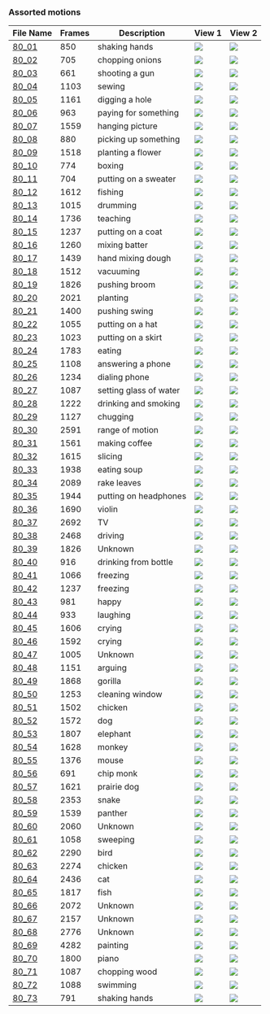 ### Assorted motions
|File Name|Frames|Description|View 1|View 2|
|-|-|-|-|-|
|[80_01](https://github.com/Shriinivas/cmubvh/raw/main/Sequence-076-080/80/Data/80_01.zip)|850|shaking hands|<img src="https://github.com/Shriinivas/cmubvhgifs/blob/main/Sequence-076-080/80/80_01_0.gif"/>|<img src="https://github.com/Shriinivas/cmubvhgifs/blob/main/Sequence-076-080/80/80_01_1.gif"/>|
|[80_02](https://github.com/Shriinivas/cmubvh/raw/main/Sequence-076-080/80/Data/80_02.zip)|705|chopping onions|<img src="https://github.com/Shriinivas/cmubvhgifs/blob/main/Sequence-076-080/80/80_02_0.gif"/>|<img src="https://github.com/Shriinivas/cmubvhgifs/blob/main/Sequence-076-080/80/80_02_1.gif"/>|
|[80_03](https://github.com/Shriinivas/cmubvh/raw/main/Sequence-076-080/80/Data/80_03.zip)|661|shooting a gun|<img src="https://github.com/Shriinivas/cmubvhgifs/blob/main/Sequence-076-080/80/80_03_0.gif"/>|<img src="https://github.com/Shriinivas/cmubvhgifs/blob/main/Sequence-076-080/80/80_03_1.gif"/>|
|[80_04](https://github.com/Shriinivas/cmubvh/raw/main/Sequence-076-080/80/Data/80_04.zip)|1103|sewing|<img src="https://github.com/Shriinivas/cmubvhgifs/blob/main/Sequence-076-080/80/80_04_0.gif"/>|<img src="https://github.com/Shriinivas/cmubvhgifs/blob/main/Sequence-076-080/80/80_04_1.gif"/>|
|[80_05](https://github.com/Shriinivas/cmubvh/raw/main/Sequence-076-080/80/Data/80_05.zip)|1161|digging a hole|<img src="https://github.com/Shriinivas/cmubvhgifs/blob/main/Sequence-076-080/80/80_05_0.gif"/>|<img src="https://github.com/Shriinivas/cmubvhgifs/blob/main/Sequence-076-080/80/80_05_1.gif"/>|
|[80_06](https://github.com/Shriinivas/cmubvh/raw/main/Sequence-076-080/80/Data/80_06.zip)|963|paying for something|<img src="https://github.com/Shriinivas/cmubvhgifs/blob/main/Sequence-076-080/80/80_06_0.gif"/>|<img src="https://github.com/Shriinivas/cmubvhgifs/blob/main/Sequence-076-080/80/80_06_1.gif"/>|
|[80_07](https://github.com/Shriinivas/cmubvh/raw/main/Sequence-076-080/80/Data/80_07.zip)|1559|hanging picture|<img src="https://github.com/Shriinivas/cmubvhgifs/blob/main/Sequence-076-080/80/80_07_0.gif"/>|<img src="https://github.com/Shriinivas/cmubvhgifs/blob/main/Sequence-076-080/80/80_07_1.gif"/>|
|[80_08](https://github.com/Shriinivas/cmubvh/raw/main/Sequence-076-080/80/Data/80_08.zip)|880|picking up something|<img src="https://github.com/Shriinivas/cmubvhgifs/blob/main/Sequence-076-080/80/80_08_0.gif"/>|<img src="https://github.com/Shriinivas/cmubvhgifs/blob/main/Sequence-076-080/80/80_08_1.gif"/>|
|[80_09](https://github.com/Shriinivas/cmubvh/raw/main/Sequence-076-080/80/Data/80_09.zip)|1518|planting a flower|<img src="https://github.com/Shriinivas/cmubvhgifs/blob/main/Sequence-076-080/80/80_09_0.gif"/>|<img src="https://github.com/Shriinivas/cmubvhgifs/blob/main/Sequence-076-080/80/80_09_1.gif"/>|
|[80_10](https://github.com/Shriinivas/cmubvh/raw/main/Sequence-076-080/80/Data/80_10.zip)|774|boxing|<img src="https://github.com/Shriinivas/cmubvhgifs/blob/main/Sequence-076-080/80/80_10_0.gif"/>|<img src="https://github.com/Shriinivas/cmubvhgifs/blob/main/Sequence-076-080/80/80_10_1.gif"/>|
|[80_11](https://github.com/Shriinivas/cmubvh/raw/main/Sequence-076-080/80/Data/80_11.zip)|704|putting on a sweater|<img src="https://github.com/Shriinivas/cmubvhgifs/blob/main/Sequence-076-080/80/80_11_0.gif"/>|<img src="https://github.com/Shriinivas/cmubvhgifs/blob/main/Sequence-076-080/80/80_11_1.gif"/>|
|[80_12](https://github.com/Shriinivas/cmubvh/raw/main/Sequence-076-080/80/Data/80_12.zip)|1612|fishing|<img src="https://github.com/Shriinivas/cmubvhgifs/blob/main/Sequence-076-080/80/80_12_0.gif"/>|<img src="https://github.com/Shriinivas/cmubvhgifs/blob/main/Sequence-076-080/80/80_12_1.gif"/>|
|[80_13](https://github.com/Shriinivas/cmubvh/raw/main/Sequence-076-080/80/Data/80_13.zip)|1015|drumming|<img src="https://github.com/Shriinivas/cmubvhgifs/blob/main/Sequence-076-080/80/80_13_0.gif"/>|<img src="https://github.com/Shriinivas/cmubvhgifs/blob/main/Sequence-076-080/80/80_13_1.gif"/>|
|[80_14](https://github.com/Shriinivas/cmubvh/raw/main/Sequence-076-080/80/Data/80_14.zip)|1736|teaching|<img src="https://github.com/Shriinivas/cmubvhgifs/blob/main/Sequence-076-080/80/80_14_0.gif"/>|<img src="https://github.com/Shriinivas/cmubvhgifs/blob/main/Sequence-076-080/80/80_14_1.gif"/>|
|[80_15](https://github.com/Shriinivas/cmubvh/raw/main/Sequence-076-080/80/Data/80_15.zip)|1237|putting on a coat|<img src="https://github.com/Shriinivas/cmubvhgifs/blob/main/Sequence-076-080/80/80_15_0.gif"/>|<img src="https://github.com/Shriinivas/cmubvhgifs/blob/main/Sequence-076-080/80/80_15_1.gif"/>|
|[80_16](https://github.com/Shriinivas/cmubvh/raw/main/Sequence-076-080/80/Data/80_16.zip)|1260|mixing batter|<img src="https://github.com/Shriinivas/cmubvhgifs/blob/main/Sequence-076-080/80/80_16_0.gif"/>|<img src="https://github.com/Shriinivas/cmubvhgifs/blob/main/Sequence-076-080/80/80_16_1.gif"/>|
|[80_17](https://github.com/Shriinivas/cmubvh/raw/main/Sequence-076-080/80/Data/80_17.zip)|1439|hand mixing dough|<img src="https://github.com/Shriinivas/cmubvhgifs/blob/main/Sequence-076-080/80/80_17_0.gif"/>|<img src="https://github.com/Shriinivas/cmubvhgifs/blob/main/Sequence-076-080/80/80_17_1.gif"/>|
|[80_18](https://github.com/Shriinivas/cmubvh/raw/main/Sequence-076-080/80/Data/80_18.zip)|1512|vacuuming|<img src="https://github.com/Shriinivas/cmubvhgifs/blob/main/Sequence-076-080/80/80_18_0.gif"/>|<img src="https://github.com/Shriinivas/cmubvhgifs/blob/main/Sequence-076-080/80/80_18_1.gif"/>|
|[80_19](https://github.com/Shriinivas/cmubvh/raw/main/Sequence-076-080/80/Data/80_19.zip)|1826|pushing broom|<img src="https://github.com/Shriinivas/cmubvhgifs/blob/main/Sequence-076-080/80/80_19_0.gif"/>|<img src="https://github.com/Shriinivas/cmubvhgifs/blob/main/Sequence-076-080/80/80_19_1.gif"/>|
|[80_20](https://github.com/Shriinivas/cmubvh/raw/main/Sequence-076-080/80/Data/80_20.zip)|2021|planting|<img src="https://github.com/Shriinivas/cmubvhgifs/blob/main/Sequence-076-080/80/80_20_0.gif"/>|<img src="https://github.com/Shriinivas/cmubvhgifs/blob/main/Sequence-076-080/80/80_20_1.gif"/>|
|[80_21](https://github.com/Shriinivas/cmubvh/raw/main/Sequence-076-080/80/Data/80_21.zip)|1400|pushing swing|<img src="https://github.com/Shriinivas/cmubvhgifs/blob/main/Sequence-076-080/80/80_21_0.gif"/>|<img src="https://github.com/Shriinivas/cmubvhgifs/blob/main/Sequence-076-080/80/80_21_1.gif"/>|
|[80_22](https://github.com/Shriinivas/cmubvh/raw/main/Sequence-076-080/80/Data/80_22.zip)|1055|putting on a hat|<img src="https://github.com/Shriinivas/cmubvhgifs/blob/main/Sequence-076-080/80/80_22_0.gif"/>|<img src="https://github.com/Shriinivas/cmubvhgifs/blob/main/Sequence-076-080/80/80_22_1.gif"/>|
|[80_23](https://github.com/Shriinivas/cmubvh/raw/main/Sequence-076-080/80/Data/80_23.zip)|1023|putting on a skirt|<img src="https://github.com/Shriinivas/cmubvhgifs/blob/main/Sequence-076-080/80/80_23_0.gif"/>|<img src="https://github.com/Shriinivas/cmubvhgifs/blob/main/Sequence-076-080/80/80_23_1.gif"/>|
|[80_24](https://github.com/Shriinivas/cmubvh/raw/main/Sequence-076-080/80/Data/80_24.zip)|1783|eating|<img src="https://github.com/Shriinivas/cmubvhgifs/blob/main/Sequence-076-080/80/80_24_0.gif"/>|<img src="https://github.com/Shriinivas/cmubvhgifs/blob/main/Sequence-076-080/80/80_24_1.gif"/>|
|[80_25](https://github.com/Shriinivas/cmubvh/raw/main/Sequence-076-080/80/Data/80_25.zip)|1108|answering a phone|<img src="https://github.com/Shriinivas/cmubvhgifs/blob/main/Sequence-076-080/80/80_25_0.gif"/>|<img src="https://github.com/Shriinivas/cmubvhgifs/blob/main/Sequence-076-080/80/80_25_1.gif"/>|
|[80_26](https://github.com/Shriinivas/cmubvh/raw/main/Sequence-076-080/80/Data/80_26.zip)|1234|dialing phone|<img src="https://github.com/Shriinivas/cmubvhgifs/blob/main/Sequence-076-080/80/80_26_0.gif"/>|<img src="https://github.com/Shriinivas/cmubvhgifs/blob/main/Sequence-076-080/80/80_26_1.gif"/>|
|[80_27](https://github.com/Shriinivas/cmubvh/raw/main/Sequence-076-080/80/Data/80_27.zip)|1087|setting glass of water|<img src="https://github.com/Shriinivas/cmubvhgifs/blob/main/Sequence-076-080/80/80_27_0.gif"/>|<img src="https://github.com/Shriinivas/cmubvhgifs/blob/main/Sequence-076-080/80/80_27_1.gif"/>|
|[80_28](https://github.com/Shriinivas/cmubvh/raw/main/Sequence-076-080/80/Data/80_28.zip)|1222|drinking and smoking|<img src="https://github.com/Shriinivas/cmubvhgifs/blob/main/Sequence-076-080/80/80_28_0.gif"/>|<img src="https://github.com/Shriinivas/cmubvhgifs/blob/main/Sequence-076-080/80/80_28_1.gif"/>|
|[80_29](https://github.com/Shriinivas/cmubvh/raw/main/Sequence-076-080/80/Data/80_29.zip)|1127|chugging|<img src="https://github.com/Shriinivas/cmubvhgifs/blob/main/Sequence-076-080/80/80_29_0.gif"/>|<img src="https://github.com/Shriinivas/cmubvhgifs/blob/main/Sequence-076-080/80/80_29_1.gif"/>|
|[80_30](https://github.com/Shriinivas/cmubvh/raw/main/Sequence-076-080/80/Data/80_30.zip)|2591|range of motion|<img src="https://github.com/Shriinivas/cmubvhgifs/blob/main/Sequence-076-080/80/80_30_0.gif"/>|<img src="https://github.com/Shriinivas/cmubvhgifs/blob/main/Sequence-076-080/80/80_30_1.gif"/>|
|[80_31](https://github.com/Shriinivas/cmubvh/raw/main/Sequence-076-080/80/Data/80_31.zip)|1561|making coffee|<img src="https://github.com/Shriinivas/cmubvhgifs/blob/main/Sequence-076-080/80/80_31_0.gif"/>|<img src="https://github.com/Shriinivas/cmubvhgifs/blob/main/Sequence-076-080/80/80_31_1.gif"/>|
|[80_32](https://github.com/Shriinivas/cmubvh/raw/main/Sequence-076-080/80/Data/80_32.zip)|1615|slicing|<img src="https://github.com/Shriinivas/cmubvhgifs/blob/main/Sequence-076-080/80/80_32_0.gif"/>|<img src="https://github.com/Shriinivas/cmubvhgifs/blob/main/Sequence-076-080/80/80_32_1.gif"/>|
|[80_33](https://github.com/Shriinivas/cmubvh/raw/main/Sequence-076-080/80/Data/80_33.zip)|1938|eating soup|<img src="https://github.com/Shriinivas/cmubvhgifs/blob/main/Sequence-076-080/80/80_33_0.gif"/>|<img src="https://github.com/Shriinivas/cmubvhgifs/blob/main/Sequence-076-080/80/80_33_1.gif"/>|
|[80_34](https://github.com/Shriinivas/cmubvh/raw/main/Sequence-076-080/80/Data/80_34.zip)|2089|rake leaves|<img src="https://github.com/Shriinivas/cmubvhgifs/blob/main/Sequence-076-080/80/80_34_0.gif"/>|<img src="https://github.com/Shriinivas/cmubvhgifs/blob/main/Sequence-076-080/80/80_34_1.gif"/>|
|[80_35](https://github.com/Shriinivas/cmubvh/raw/main/Sequence-076-080/80/Data/80_35.zip)|1944|putting on headphones|<img src="https://github.com/Shriinivas/cmubvhgifs/blob/main/Sequence-076-080/80/80_35_0.gif"/>|<img src="https://github.com/Shriinivas/cmubvhgifs/blob/main/Sequence-076-080/80/80_35_1.gif"/>|
|[80_36](https://github.com/Shriinivas/cmubvh/raw/main/Sequence-076-080/80/Data/80_36.zip)|1690|violin|<img src="https://github.com/Shriinivas/cmubvhgifs/blob/main/Sequence-076-080/80/80_36_0.gif"/>|<img src="https://github.com/Shriinivas/cmubvhgifs/blob/main/Sequence-076-080/80/80_36_1.gif"/>|
|[80_37](https://github.com/Shriinivas/cmubvh/raw/main/Sequence-076-080/80/Data/80_37.zip)|2692|TV|<img src="https://github.com/Shriinivas/cmubvhgifs/blob/main/Sequence-076-080/80/80_37_0.gif"/>|<img src="https://github.com/Shriinivas/cmubvhgifs/blob/main/Sequence-076-080/80/80_37_1.gif"/>|
|[80_38](https://github.com/Shriinivas/cmubvh/raw/main/Sequence-076-080/80/Data/80_38.zip)|2468|driving|<img src="https://github.com/Shriinivas/cmubvhgifs/blob/main/Sequence-076-080/80/80_38_0.gif"/>|<img src="https://github.com/Shriinivas/cmubvhgifs/blob/main/Sequence-076-080/80/80_38_1.gif"/>|
|[80_39](https://github.com/Shriinivas/cmubvh/raw/main/Sequence-076-080/80/Data/80_39.zip)|1826|Unknown|<img src="https://github.com/Shriinivas/cmubvhgifs/blob/main/Sequence-076-080/80/80_39_0.gif"/>|<img src="https://github.com/Shriinivas/cmubvhgifs/blob/main/Sequence-076-080/80/80_39_1.gif"/>|
|[80_40](https://github.com/Shriinivas/cmubvh/raw/main/Sequence-076-080/80/Data/80_40.zip)|916|drinking from bottle|<img src="https://github.com/Shriinivas/cmubvhgifs/blob/main/Sequence-076-080/80/80_40_0.gif"/>|<img src="https://github.com/Shriinivas/cmubvhgifs/blob/main/Sequence-076-080/80/80_40_1.gif"/>|
|[80_41](https://github.com/Shriinivas/cmubvh/raw/main/Sequence-076-080/80/Data/80_41.zip)|1066|freezing|<img src="https://github.com/Shriinivas/cmubvhgifs/blob/main/Sequence-076-080/80/80_41_0.gif"/>|<img src="https://github.com/Shriinivas/cmubvhgifs/blob/main/Sequence-076-080/80/80_41_1.gif"/>|
|[80_42](https://github.com/Shriinivas/cmubvh/raw/main/Sequence-076-080/80/Data/80_42.zip)|1237|freezing|<img src="https://github.com/Shriinivas/cmubvhgifs/blob/main/Sequence-076-080/80/80_42_0.gif"/>|<img src="https://github.com/Shriinivas/cmubvhgifs/blob/main/Sequence-076-080/80/80_42_1.gif"/>|
|[80_43](https://github.com/Shriinivas/cmubvh/raw/main/Sequence-076-080/80/Data/80_43.zip)|981|happy|<img src="https://github.com/Shriinivas/cmubvhgifs/blob/main/Sequence-076-080/80/80_43_0.gif"/>|<img src="https://github.com/Shriinivas/cmubvhgifs/blob/main/Sequence-076-080/80/80_43_1.gif"/>|
|[80_44](https://github.com/Shriinivas/cmubvh/raw/main/Sequence-076-080/80/Data/80_44.zip)|933|laughing|<img src="https://github.com/Shriinivas/cmubvhgifs/blob/main/Sequence-076-080/80/80_44_0.gif"/>|<img src="https://github.com/Shriinivas/cmubvhgifs/blob/main/Sequence-076-080/80/80_44_1.gif"/>|
|[80_45](https://github.com/Shriinivas/cmubvh/raw/main/Sequence-076-080/80/Data/80_45.zip)|1606|crying|<img src="https://github.com/Shriinivas/cmubvhgifs/blob/main/Sequence-076-080/80/80_45_0.gif"/>|<img src="https://github.com/Shriinivas/cmubvhgifs/blob/main/Sequence-076-080/80/80_45_1.gif"/>|
|[80_46](https://github.com/Shriinivas/cmubvh/raw/main/Sequence-076-080/80/Data/80_46.zip)|1592|crying|<img src="https://github.com/Shriinivas/cmubvhgifs/blob/main/Sequence-076-080/80/80_46_0.gif"/>|<img src="https://github.com/Shriinivas/cmubvhgifs/blob/main/Sequence-076-080/80/80_46_1.gif"/>|
|[80_47](https://github.com/Shriinivas/cmubvh/raw/main/Sequence-076-080/80/Data/80_47.zip)|1005|Unknown|<img src="https://github.com/Shriinivas/cmubvhgifs/blob/main/Sequence-076-080/80/80_47_0.gif"/>|<img src="https://github.com/Shriinivas/cmubvhgifs/blob/main/Sequence-076-080/80/80_47_1.gif"/>|
|[80_48](https://github.com/Shriinivas/cmubvh/raw/main/Sequence-076-080/80/Data/80_48.zip)|1151|arguing|<img src="https://github.com/Shriinivas/cmubvhgifs/blob/main/Sequence-076-080/80/80_48_0.gif"/>|<img src="https://github.com/Shriinivas/cmubvhgifs/blob/main/Sequence-076-080/80/80_48_1.gif"/>|
|[80_49](https://github.com/Shriinivas/cmubvh/raw/main/Sequence-076-080/80/Data/80_49.zip)|1868|gorilla|<img src="https://github.com/Shriinivas/cmubvhgifs/blob/main/Sequence-076-080/80/80_49_0.gif"/>|<img src="https://github.com/Shriinivas/cmubvhgifs/blob/main/Sequence-076-080/80/80_49_1.gif"/>|
|[80_50](https://github.com/Shriinivas/cmubvh/raw/main/Sequence-076-080/80/Data/80_50.zip)|1253|cleaning window|<img src="https://github.com/Shriinivas/cmubvhgifs/blob/main/Sequence-076-080/80/80_50_0.gif"/>|<img src="https://github.com/Shriinivas/cmubvhgifs/blob/main/Sequence-076-080/80/80_50_1.gif"/>|
|[80_51](https://github.com/Shriinivas/cmubvh/raw/main/Sequence-076-080/80/Data/80_51.zip)|1502|chicken|<img src="https://github.com/Shriinivas/cmubvhgifs/blob/main/Sequence-076-080/80/80_51_0.gif"/>|<img src="https://github.com/Shriinivas/cmubvhgifs/blob/main/Sequence-076-080/80/80_51_1.gif"/>|
|[80_52](https://github.com/Shriinivas/cmubvh/raw/main/Sequence-076-080/80/Data/80_52.zip)|1572|dog|<img src="https://github.com/Shriinivas/cmubvhgifs/blob/main/Sequence-076-080/80/80_52_0.gif"/>|<img src="https://github.com/Shriinivas/cmubvhgifs/blob/main/Sequence-076-080/80/80_52_1.gif"/>|
|[80_53](https://github.com/Shriinivas/cmubvh/raw/main/Sequence-076-080/80/Data/80_53.zip)|1807|elephant|<img src="https://github.com/Shriinivas/cmubvhgifs/blob/main/Sequence-076-080/80/80_53_0.gif"/>|<img src="https://github.com/Shriinivas/cmubvhgifs/blob/main/Sequence-076-080/80/80_53_1.gif"/>|
|[80_54](https://github.com/Shriinivas/cmubvh/raw/main/Sequence-076-080/80/Data/80_54.zip)|1628|monkey|<img src="https://github.com/Shriinivas/cmubvhgifs/blob/main/Sequence-076-080/80/80_54_0.gif"/>|<img src="https://github.com/Shriinivas/cmubvhgifs/blob/main/Sequence-076-080/80/80_54_1.gif"/>|
|[80_55](https://github.com/Shriinivas/cmubvh/raw/main/Sequence-076-080/80/Data/80_55.zip)|1376|mouse|<img src="https://github.com/Shriinivas/cmubvhgifs/blob/main/Sequence-076-080/80/80_55_0.gif"/>|<img src="https://github.com/Shriinivas/cmubvhgifs/blob/main/Sequence-076-080/80/80_55_1.gif"/>|
|[80_56](https://github.com/Shriinivas/cmubvh/raw/main/Sequence-076-080/80/Data/80_56.zip)|691|chip monk|<img src="https://github.com/Shriinivas/cmubvhgifs/blob/main/Sequence-076-080/80/80_56_0.gif"/>|<img src="https://github.com/Shriinivas/cmubvhgifs/blob/main/Sequence-076-080/80/80_56_1.gif"/>|
|[80_57](https://github.com/Shriinivas/cmubvh/raw/main/Sequence-076-080/80/Data/80_57.zip)|1621|prairie dog|<img src="https://github.com/Shriinivas/cmubvhgifs/blob/main/Sequence-076-080/80/80_57_0.gif"/>|<img src="https://github.com/Shriinivas/cmubvhgifs/blob/main/Sequence-076-080/80/80_57_1.gif"/>|
|[80_58](https://github.com/Shriinivas/cmubvh/raw/main/Sequence-076-080/80/Data/80_58.zip)|2353|snake|<img src="https://github.com/Shriinivas/cmubvhgifs/blob/main/Sequence-076-080/80/80_58_0.gif"/>|<img src="https://github.com/Shriinivas/cmubvhgifs/blob/main/Sequence-076-080/80/80_58_1.gif"/>|
|[80_59](https://github.com/Shriinivas/cmubvh/raw/main/Sequence-076-080/80/Data/80_59.zip)|1539|panther|<img src="https://github.com/Shriinivas/cmubvhgifs/blob/main/Sequence-076-080/80/80_59_0.gif"/>|<img src="https://github.com/Shriinivas/cmubvhgifs/blob/main/Sequence-076-080/80/80_59_1.gif"/>|
|[80_60](https://github.com/Shriinivas/cmubvh/raw/main/Sequence-076-080/80/Data/80_60.zip)|2060|Unknown|<img src="https://github.com/Shriinivas/cmubvhgifs/blob/main/Sequence-076-080/80/80_60_0.gif"/>|<img src="https://github.com/Shriinivas/cmubvhgifs/blob/main/Sequence-076-080/80/80_60_1.gif"/>|
|[80_61](https://github.com/Shriinivas/cmubvh/raw/main/Sequence-076-080/80/Data/80_61.zip)|1058|sweeping|<img src="https://github.com/Shriinivas/cmubvhgifs/blob/main/Sequence-076-080/80/80_61_0.gif"/>|<img src="https://github.com/Shriinivas/cmubvhgifs/blob/main/Sequence-076-080/80/80_61_1.gif"/>|
|[80_62](https://github.com/Shriinivas/cmubvh/raw/main/Sequence-076-080/80/Data/80_62.zip)|2290|bird|<img src="https://github.com/Shriinivas/cmubvhgifs/blob/main/Sequence-076-080/80/80_62_0.gif"/>|<img src="https://github.com/Shriinivas/cmubvhgifs/blob/main/Sequence-076-080/80/80_62_1.gif"/>|
|[80_63](https://github.com/Shriinivas/cmubvh/raw/main/Sequence-076-080/80/Data/80_63.zip)|2274|chicken|<img src="https://github.com/Shriinivas/cmubvhgifs/blob/main/Sequence-076-080/80/80_63_0.gif"/>|<img src="https://github.com/Shriinivas/cmubvhgifs/blob/main/Sequence-076-080/80/80_63_1.gif"/>|
|[80_64](https://github.com/Shriinivas/cmubvh/raw/main/Sequence-076-080/80/Data/80_64.zip)|2436|cat|<img src="https://github.com/Shriinivas/cmubvhgifs/blob/main/Sequence-076-080/80/80_64_0.gif"/>|<img src="https://github.com/Shriinivas/cmubvhgifs/blob/main/Sequence-076-080/80/80_64_1.gif"/>|
|[80_65](https://github.com/Shriinivas/cmubvh/raw/main/Sequence-076-080/80/Data/80_65.zip)|1817|fish|<img src="https://github.com/Shriinivas/cmubvhgifs/blob/main/Sequence-076-080/80/80_65_0.gif"/>|<img src="https://github.com/Shriinivas/cmubvhgifs/blob/main/Sequence-076-080/80/80_65_1.gif"/>|
|[80_66](https://github.com/Shriinivas/cmubvh/raw/main/Sequence-076-080/80/Data/80_66.zip)|2072|Unknown|<img src="https://github.com/Shriinivas/cmubvhgifs/blob/main/Sequence-076-080/80/80_66_0.gif"/>|<img src="https://github.com/Shriinivas/cmubvhgifs/blob/main/Sequence-076-080/80/80_66_1.gif"/>|
|[80_67](https://github.com/Shriinivas/cmubvh/raw/main/Sequence-076-080/80/Data/80_67.zip)|2157|Unknown|<img src="https://github.com/Shriinivas/cmubvhgifs/blob/main/Sequence-076-080/80/80_67_0.gif"/>|<img src="https://github.com/Shriinivas/cmubvhgifs/blob/main/Sequence-076-080/80/80_67_1.gif"/>|
|[80_68](https://github.com/Shriinivas/cmubvh/raw/main/Sequence-076-080/80/Data/80_68.zip)|2776|Unknown|<img src="https://github.com/Shriinivas/cmubvhgifs/blob/main/Sequence-076-080/80/80_68_0.gif"/>|<img src="https://github.com/Shriinivas/cmubvhgifs/blob/main/Sequence-076-080/80/80_68_1.gif"/>|
|[80_69](https://github.com/Shriinivas/cmubvh/raw/main/Sequence-076-080/80/Data/80_69.zip)|4282|painting|<img src="https://github.com/Shriinivas/cmubvhgifs/blob/main/Sequence-076-080/80/80_69_0.gif"/>|<img src="https://github.com/Shriinivas/cmubvhgifs/blob/main/Sequence-076-080/80/80_69_1.gif"/>|
|[80_70](https://github.com/Shriinivas/cmubvh/raw/main/Sequence-076-080/80/Data/80_70.zip)|1800|piano|<img src="https://github.com/Shriinivas/cmubvhgifs/blob/main/Sequence-076-080/80/80_70_0.gif"/>|<img src="https://github.com/Shriinivas/cmubvhgifs/blob/main/Sequence-076-080/80/80_70_1.gif"/>|
|[80_71](https://github.com/Shriinivas/cmubvh/raw/main/Sequence-076-080/80/Data/80_71.zip)|1087|chopping wood|<img src="https://github.com/Shriinivas/cmubvhgifs/blob/main/Sequence-076-080/80/80_71_0.gif"/>|<img src="https://github.com/Shriinivas/cmubvhgifs/blob/main/Sequence-076-080/80/80_71_1.gif"/>|
|[80_72](https://github.com/Shriinivas/cmubvh/raw/main/Sequence-076-080/80/Data/80_72.zip)|1088|swimming|<img src="https://github.com/Shriinivas/cmubvhgifs/blob/main/Sequence-076-080/80/80_72_0.gif"/>|<img src="https://github.com/Shriinivas/cmubvhgifs/blob/main/Sequence-076-080/80/80_72_1.gif"/>|
|[80_73](https://github.com/Shriinivas/cmubvh/raw/main/Sequence-076-080/80/Data/80_73.zip)|791|shaking hands|<img src="https://github.com/Shriinivas/cmubvhgifs/blob/main/Sequence-076-080/80/80_73_0.gif"/>|<img src="https://github.com/Shriinivas/cmubvhgifs/blob/main/Sequence-076-080/80/80_73_1.gif"/>|
